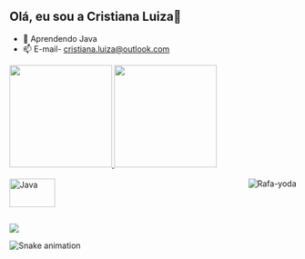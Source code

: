 ## Olá, eu sou a Cristiana Luiza🖤
- 🌱 Aprendendo Java 
- 📫 E-mail- cristiana.luiza@outlook.com
 <div>
  <a href="https://github.com/cristianaLuiza">
  <img height="180em" src="https://github-readme-stats.vercel.app/api?username=cristianaLuiza&show_icons=true&theme=dracula&include_all_commits=true&count_private=true"/>
  <img height="180em" src="https://github-readme-stats.vercel.app/api/top-langs/?username=cristianaLuiza&layout=compact&langs_count=16&theme=dracula"/>
</div>

  <div style="display: inline_block"><br>
  <img align="center" alt="Java" height="50" width="80" src="https://cdn.jsdelivr.net/gh/devicons/devicon@latest/icons/java/java-original-wordmark.svg">
  <img align="right" alt="Rafa-yoda" src="https://cdn.discordapp.com/attachments/795358919417397249/825430589581688872/hi.gif">
</div>

## 
<div> 
  <a href = "E-mail:cristiana.luiza@outlook.com"><img src="https://img.shields.io/badge/Microsoft_Outlook-0078D4?style=for-the-badge&logo=microsoft-outlook&logoColor=white"></a>
  </a> 
  <div> 
  
  ![Snake animation](https://github.com/cristianaLuiza/blob/output/github-contribution-grid-snake.svg)

